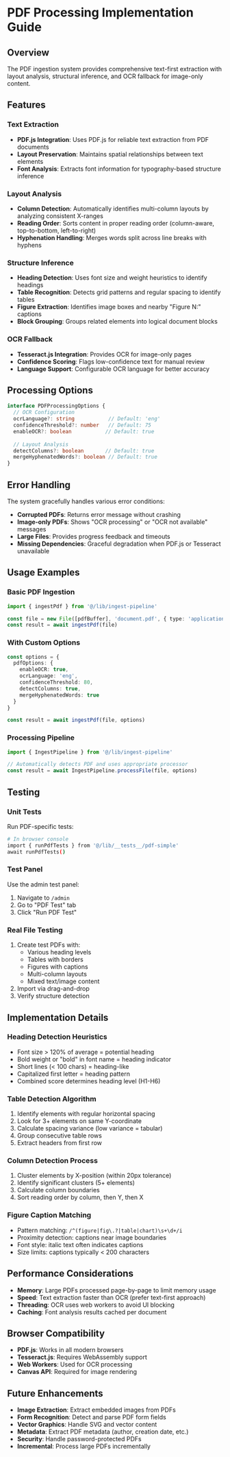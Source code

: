 # PDF Processing Implementation Guide

## Overview

The PDF ingestion system provides comprehensive text-first extraction with layout analysis, structural inference, and OCR fallback for image-only content.

## Features

### Text Extraction
- **PDF.js Integration**: Uses PDF.js for reliable text extraction from PDF documents
- **Layout Preservation**: Maintains spatial relationships between text elements
- **Font Analysis**: Extracts font information for typography-based structure inference

### Layout Analysis
- **Column Detection**: Automatically identifies multi-column layouts by analyzing consistent X-ranges
- **Reading Order**: Sorts content in proper reading order (column-aware, top-to-bottom, left-to-right)
- **Hyphenation Handling**: Merges words split across line breaks with hyphens

### Structure Inference
- **Heading Detection**: Uses font size and weight heuristics to identify headings
- **Table Recognition**: Detects grid patterns and regular spacing to identify tables
- **Figure Extraction**: Identifies image boxes and nearby "Figure N:" captions
- **Block Grouping**: Groups related elements into logical document blocks

### OCR Fallback
- **Tesseract.js Integration**: Provides OCR for image-only pages
- **Confidence Scoring**: Flags low-confidence text for manual review
- **Language Support**: Configurable OCR language for better accuracy

## Processing Options

```typescript
interface PDFProcessingOptions {
  // OCR Configuration
  ocrLanguage?: string           // Default: 'eng'
  confidenceThreshold?: number   // Default: 75
  enableOCR?: boolean           // Default: true
  
  // Layout Analysis
  detectColumns?: boolean       // Default: true
  mergeHyphenatedWords?: boolean // Default: true
}
```

## Error Handling

The system gracefully handles various error conditions:

- **Corrupted PDFs**: Returns error message without crashing
- **Image-only PDFs**: Shows "OCR processing" or "OCR not available" messages
- **Large Files**: Provides progress feedback and timeouts
- **Missing Dependencies**: Graceful degradation when PDF.js or Tesseract unavailable

## Usage Examples

### Basic PDF Ingestion
```typescript
import { ingestPdf } from '@/lib/ingest-pipeline'

const file = new File([pdfBuffer], 'document.pdf', { type: 'application/pdf' })
const result = await ingestPdf(file)
```

### With Custom Options
```typescript
const options = {
  pdfOptions: {
    enableOCR: true,
    ocrLanguage: 'eng',
    confidenceThreshold: 80,
    detectColumns: true,
    mergeHyphenatedWords: true
  }
}

const result = await ingestPdf(file, options)
```

### Processing Pipeline
```typescript
import { IngestPipeline } from '@/lib/ingest-pipeline'

// Automatically detects PDF and uses appropriate processor
const result = await IngestPipeline.processFile(file, options)
```

## Testing

### Unit Tests
Run PDF-specific tests:
```bash
# In browser console
import { runPdfTests } from '@/lib/__tests__/pdf-simple'
await runPdfTests()
```

### Test Panel
Use the admin test panel:
1. Navigate to `/admin` 
2. Go to "PDF Test" tab
3. Click "Run PDF Test"

### Real File Testing
1. Create test PDFs with:
   - Various heading levels
   - Tables with borders
   - Figures with captions
   - Multi-column layouts
   - Mixed text/image content
2. Import via drag-and-drop
3. Verify structure detection

## Implementation Details

### Heading Detection Heuristics
- Font size > 120% of average = potential heading
- Bold weight or "bold" in font name = heading indicator
- Short lines (< 100 chars) = heading-like
- Capitalized first letter = heading pattern
- Combined score determines heading level (H1-H6)

### Table Detection Algorithm
1. Identify elements with regular horizontal spacing
2. Look for 3+ elements on same Y-coordinate
3. Calculate spacing variance (low variance = tabular)
4. Group consecutive table rows
5. Extract headers from first row

### Column Detection Process
1. Cluster elements by X-position (within 20px tolerance)
2. Identify significant clusters (5+ elements)
3. Calculate column boundaries
4. Sort reading order by column, then Y, then X

### Figure Caption Matching
- Pattern matching: `/^(figure|fig\.?|table|chart)\s+\d+/i`
- Proximity detection: captions near image boundaries
- Font style: italic text often indicates captions
- Size limits: captions typically < 200 characters

## Performance Considerations

- **Memory**: Large PDFs processed page-by-page to limit memory usage
- **Speed**: Text extraction faster than OCR (prefer text-first approach)
- **Threading**: OCR uses web workers to avoid UI blocking
- **Caching**: Font analysis results cached per document

## Browser Compatibility

- **PDF.js**: Works in all modern browsers
- **Tesseract.js**: Requires WebAssembly support
- **Web Workers**: Used for OCR processing
- **Canvas API**: Required for image rendering

## Future Enhancements

- **Image Extraction**: Extract embedded images from PDFs
- **Form Recognition**: Detect and parse PDF form fields
- **Vector Graphics**: Handle SVG and vector content
- **Metadata**: Extract PDF metadata (author, creation date, etc.)
- **Security**: Handle password-protected PDFs
- **Incremental**: Process large PDFs incrementally
